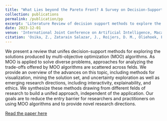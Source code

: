 ```yaml
---
title: "What Lies beyond the Pareto Front? A Survey on Decision-Support Methods for Multi-Objective Optimization"
collection: publications
permalink: /publication/pp
excerpt: 'Literature Review of decision support methods to explore the Pareto front in multi-objective decision making'
date: 2023-12-01
venue: 'International Joint Conference on Artificial Intelligence, Macau 2023'
citation: 'Osika, Z., Zatarain Salazar, J., Roijers, D. M., Oliehoek, F. A., & Murukannaiah, P. K. (2023). What Lies beyond the Pareto Front? A Survey on Decision-Support Methods for Multi-Objective Optimization. In E. Elkind (Ed.), Proceedings of the Thirty-Second International Joint Conference on Artificial Intelligence, IJCAI-23 (pp. 6741–6749). International Joint Conferences on Artificial Intelligence Organization.'
---
```

We present a review that unifes decision-support
methods for exploring the solutions produced by
multi-objective optimization (MOO) algorithms.
As MOO is applied to solve diverse problems, approaches for analyzing the trade-offs offered by
MOO algorithms are scattered across felds. We
provide an overview of the advances on this topic,
including methods for visualization, mining the solution set, and uncertainty exploration as well as
emerging research directions, including interactivity, explainability, and ethics. We synthesize these
methods drawing from different felds of research
to build a unifed approach, independent of the application. Our goals are to reduce the entry barrier
for researchers and practitioners on using MOO algorithms and to provide novel research directions.


[Read the paper here](https://www.ijcai.org/proceedings/2023/0755.pdf)

